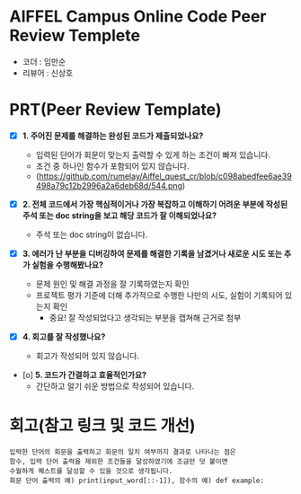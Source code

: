# AIFFEL Campus Online Code Peer Review Templete
- 코더 : 임만순
- 리뷰어 : 신상호


# PRT(Peer Review Template)
- [x]  **1. 주어진 문제를 해결하는 완성된 코드가 제출되었나요?**
    - 입력된 단어가 회문이 맞는지 출력할 수 있게 하는 조건이 빠져 있습니다.
    - 조건 중 하나인 함수가 포함되어 있지 않습니다.
    - (https://github.com/rumelay/Aiffel_quest_cr/blob/c098abedfee6ae39498a79c12b2996a2a6deb68d/544.png)
    
- [x]  **2. 전체 코드에서 가장 핵심적이거나 가장 복잡하고 이해하기 어려운 부분에 작성된 
주석 또는 doc string을 보고 해당 코드가 잘 이해되었나요?**
    - 주석 또는 doc string이 없습니다.
        
- [x]  **3. 에러가 난 부분을 디버깅하여 문제를 해결한 기록을 남겼거나
새로운 시도 또는 추가 실험을 수행해봤나요?**
    - 문제 원인 및 해결 과정을 잘 기록하였는지 확인
    - 프로젝트 평가 기준에 더해 추가적으로 수행한 나만의 시도, 
    실험이 기록되어 있는지 확인
        - 중요! 잘 작성되었다고 생각되는 부분을 캡쳐해 근거로 첨부
        
- [x]  **4. 회고를 잘 작성했나요?**
    - 회고가 작성되어 있지 않습니다.
        
- [o]  **5. 코드가 간결하고 효율적인가요?**
    - 간단하고 알기 쉬운 방법으로 작성되어 있습니다.


# 회고(참고 링크 및 코드 개선)
```
입력한 단어의 회문을 출력하고 회문의 일치 여부까지 결과로 나타나는 점은
함수, 입력 단어 출력을 제외한 조건들을 달성하였기에 조금만 덧 붙이면
수월하게 퀘스트를 달성할 수 있을 것으로 생각됩니다. 
회문 단어 출력의 예) print(input_word[::-1]), 함수의 예) def example:
```
